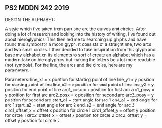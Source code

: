 ## PS2 MDDN 242 2019

DESIGN THE ALPHABET:

A style which I've taken from part one are the curves and circles. After doing a lot of research and looking into the history of writing, I've found out about hieroglyphics. This then led me to searching up glyphs and have found this symbol for a moon glyph. It consists of a straight line, two arcs and two small circles. I then decided to take insipiration from this glyph and base my alphabet on its elements to sort of create an alphabet which has a modern take on hieroglyphics but making the letters be a lot more readable (not symbols). For the line, the arcs and the circles, here are my parameters.

Parameters:
line_x1 = x position for starting point of line
line_y1 = y position for starting point of line
line_x2	= x position for end point of line
line_y2	= y position for end point of line
arc1_posx = x position for first arc
arc1_posy = y position for first arc 
arc2_posx = x position for second arc
arc2_posy = y position for second arc
start_a1 = start angle for arc 1
end_a1 = end angle for arc 1
start_a2 = start angle for arc 2
end_a2 = end angle for arc 2
circ1_offset_x = offset x position for circle 1
circ1_offset_y = offset y position for circle 1
circ2_offset_x = offset x position for circle 2
circ2_offset_y = offset y position for circle 2